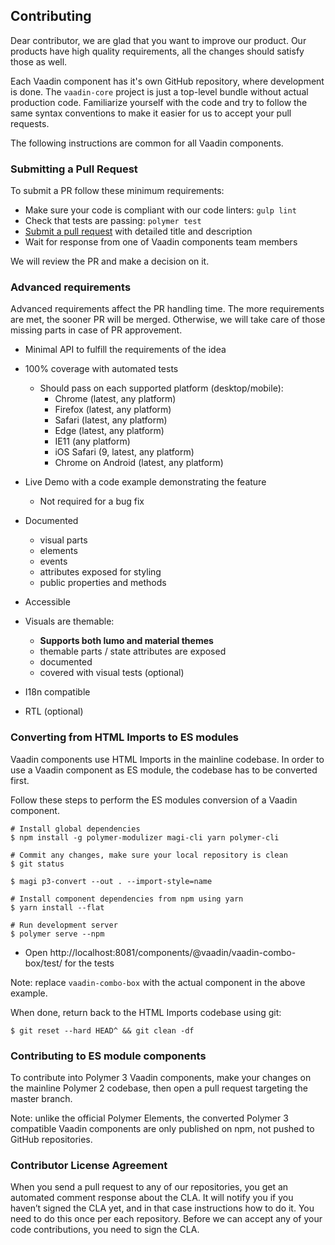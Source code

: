## Contributing

Dear contributor, we are glad that you want to improve our product. Our products have high quality requirements, all the changes should satisfy those as well.

Each Vaadin component has it's own GitHub repository, where development is done. The `vaadin-core` project is just a top-level bundle without actual production code.
Familiarize yourself with the code and try to follow the same syntax conventions to make it easier for us to accept your pull requests.

The following instructions are common for all Vaadin components.

### Submitting a Pull Request

To submit a PR follow these minimum requirements:

  - Make sure your code is compliant with our code linters: `gulp lint`
  - Check that tests are passing: `polymer test`
  - [Submit a pull request](https://www.digitalocean.com/community/tutorials/how-to-create-a-pull-request-on-github) with detailed title and description
  - Wait for response from one of Vaadin components team members

We will review the PR and make a decision on it.

### Advanced requirements

Advanced requirements affect the PR handling time. The more requirements are met, the sooner PR will be merged.
Otherwise, we will take care of those missing parts in case of PR approvement.

  - Minimal API to fulfill the requirements of the idea

  - 100% coverage with automated tests
    - Should pass on each supported platform (desktop/mobile):
      - Chrome (latest, any platform)
      - Firefox (latest, any platform)
      - Safari (latest, any platform)
      - Edge (latest, any platform)
      - IE11 (any platform)
      - iOS Safari (9, latest, any platform)
      - Chrome on Android (latest, any platform)

  - Live Demo with a code example demonstrating the feature
    - Not required for a bug fix

  - Documented
    - visual parts
    - elements
    - events
    - attributes exposed for styling
    - public properties and methods

  - Accessible

  - Visuals are themable:
    - **Supports both lumo and material themes**
    - themable parts / state attributes are exposed
    - documented
    - covered with visual tests (optional)

  - I18n compatible

  - RTL (optional)

### Converting from HTML Imports to ES modules

Vaadin components use HTML Imports in the mainline codebase. In order to use a Vaadin component
as ES module, the codebase has to be converted first.

Follow these steps to perform the ES modules conversion of a Vaadin component.

```shell
# Install global dependencies
$ npm install -g polymer-modulizer magi-cli yarn polymer-cli

# Commit any changes, make sure your local repository is clean
$ git status

$ magi p3-convert --out . --import-style=name

# Install component dependencies from npm using yarn
$ yarn install --flat

# Run development server
$ polymer serve --npm
```

- Open http://localhost:8081/components/@vaadin/vaadin-combo-box/test/ for the tests

Note: replace `vaadin-combo-box` with the actual component in the above example.

When done, return back to the HTML Imports codebase using git:

```shell
$ git reset --hard HEAD^ && git clean -df
```

### Contributing to ES module components

To contribute into Polymer 3 Vaadin components, make your changes
on the mainline Polymer 2 codebase, then open a pull request targeting
the master branch.

Note: unlike the official Polymer Elements, the converted Polymer 3 compatible
Vaadin components are only published on npm, not pushed to GitHub repositories.

### Contributor License Agreement

When you send a pull request to any of our repositories, you get an automated comment response about the CLA.
It will notify you if you haven’t signed the CLA yet, and in that case instructions how to do it.
You need to do this once per each repository. Before we can accept any of your code contributions, you need to sign the CLA.
